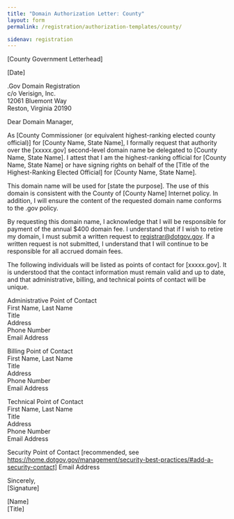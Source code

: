 ```yaml
---
title: "Domain Authorization Letter: County"
layout: form
permalink: /registration/authorization-templates/county/

sidenav: registration
---
```


[County Government Letterhead]

[Date]

.Gov Domain Registration  
c/o Verisign, Inc.  
12061 Bluemont Way  
Reston, Virginia 20190

Dear Domain Manager,

As [County Commissioner (or equivalent highest-ranking elected county official)] for [County Name, State Name], I formally request that authority over the [xxxxx.gov] second-level domain name be delegated to [County Name, State Name]. I attest that I am the highest-ranking official for [County Name, State Name] or have signing rights on behalf of the [Title of the Highest-Ranking Elected Official] for [County Name,
State Name].

This domain name will be used for [state the purpose]. The use of this domain is consistent with the County of [County Name] Internet policy. In addition, I will ensure the content of the requested domain name conforms to the .gov policy.

By requesting this domain name, I acknowledge that I will be responsible for payment of the annual $400 domain fee. I understand that if I wish to retire my domain, I must submit a written request to registrar@dotgov.gov. If a written request is not submitted, I understand that I will continue to be responsible for all accrued domain fees.

The following individuals will be listed as points of contact for [xxxxx.gov]. It is understood that the contact information must remain valid and up to date, and that administrative, billing, and technical points of contact will be unique.

Administrative Point of Contact  
First Name, Last Name  
Title  
Address  
Phone Number  
Email Address  

Billing Point of Contact  
First Name, Last Name  
Title  
Address  
Phone Number  
Email Address  

Technical Point of Contact  
First Name, Last Name  
Title  
Address  
Phone Number  
Email Address  

Security Point of Contact [recommended, see https://home.dotgov.gov/management/security-best-practices/#add-a-security-contact]
Email Address

Sincerely,  
[Signature]

[Name]  
[Title]
